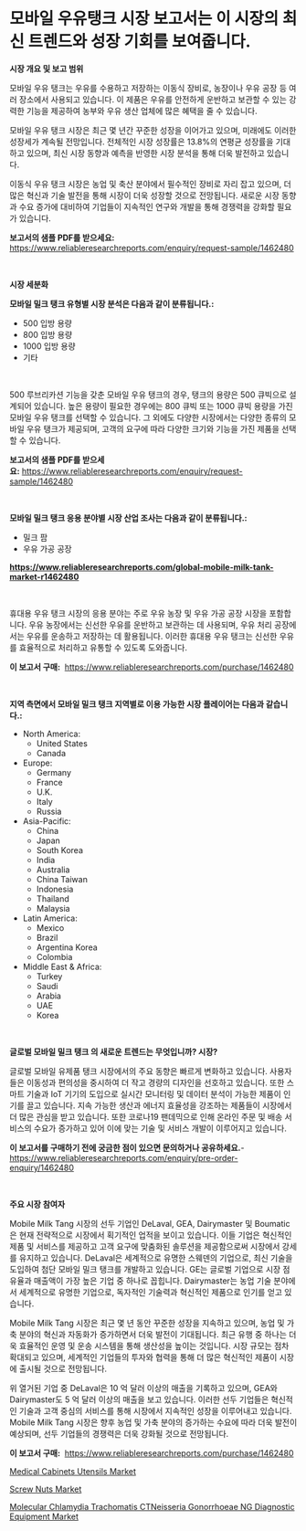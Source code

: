 <p><h1>모바일 우유탱크 시장 보고서는 이 시장의 최신 트렌드와 성장 기회를 보여줍니다.</h1></p><p><strong>시장 개요 및 보고 범위</strong></p>
<p><p>모바일 우유 탱크는 우유를 수용하고 저장하는 이동식 장비로, 농장이나 우유 공장 등 여러 장소에서 사용되고 있습니다. 이 제품은 우유를 안전하게 운반하고 보관할 수 있는 강력한 기능을 제공하여 농부와 우유 생산 업체에 많은 혜택을 줄 수 있습니다.</p><p>모바일 우유 탱크 시장은 최근 몇 년간 꾸준한 성장을 이어가고 있으며, 미래에도 이러한 성장세가 계속될 전망입니다. 전체적인 시장 성장률은 13.8%의 연평균 성장률을 기대하고 있으며, 최신 시장 동향과 예측을 반영한 시장 분석을 통해 더욱 발전하고 있습니다.</p><p>이동식 우유 탱크 시장은 농업 및 축산 분야에서 필수적인 장비로 자리 잡고 있으며, 더 많은 혁신과 기술 발전을 통해 시장이 더욱 성장할 것으로 전망됩니다. 새로운 시장 동향과 수요 증가에 대비하여 기업들이 지속적인 연구와 개발을 통해 경쟁력을 강화할 필요가 있습니다.</p></p>
<p><strong>보고서의 샘플 PDF를 받으세요:</strong> <a href="https://www.reliableresearchreports.com/enquiry/request-sample/1462480">https://www.reliableresearchreports.com/enquiry/request-sample/1462480</a></p>
<p>&nbsp;</p>
<p><strong>시장 세분화</strong></p>
<p><strong>모바일 밀크 탱크 유형별 시장 분석은 다음과 같이 분류됩니다.:</strong></p>
<p><ul><li>500 입방 용량</li><li>800 입방 용량</li><li>1000 입방 용량</li><li>기타</li></ul></p>
<p>&nbsp;</p>
<p><p>500 루브리카션 기능을 갖춘 모바일 우유 탱크의 경우, 탱크의 용량은 500 큐빅으로 설계되어 있습니다. 높은 용량이 필요한 경우에는 800 큐빅 또는 1000 큐빅 용량을 가진 모바일 우유 탱크를 선택할 수 있습니다. 그 외에도 다양한 시장에서는 다양한 종류의 모바일 우유 탱크가 제공되며, 고객의 요구에 따라 다양한 크기와 기능을 가진 제품을 선택할 수 있습니다.</p></p>
<p><strong>보고서의 샘플 PDF를 받으세요:</strong>&nbsp;<a href="https://www.reliableresearchreports.com/enquiry/request-sample/1462480">https://www.reliableresearchreports.com/enquiry/request-sample/1462480</a></p>
<p>&nbsp;</p>
<p><strong> 모바일 밀크 탱크 응용 분야별 시장 산업 조사는 다음과 같이 분류됩니다.:</strong></p>
<p><ul><li>밀크 팜</li><li>우유 가공 공장</li></ul></p>
<p><strong><a href="https://www.reliableresearchreports.com/global-mobile-milk-tank-market-r1462480">https://www.reliableresearchreports.com/global-mobile-milk-tank-market-r1462480</a></strong></p>
<p>&nbsp;</p>
<p><p>휴대용 우유 탱크 시장의 응용 분야는 주로 우유 농장 및 우유 가공 공장 시장을 포함합니다. 우유 농장에서는 신선한 우유를 운반하고 보관하는 데 사용되며, 우유 처리 공장에서는 우유를 운송하고 저장하는 데 활용됩니다. 이러한 휴대용 우유 탱크는 신선한 우유를 효율적으로 처리하고 유통할 수 있도록 도와줍니다.</p></p>
<p><strong>이 보고서 구매:</strong>&nbsp; <a href="https://www.reliableresearchreports.com/purchase/1462480">https://www.reliableresearchreports.com/purchase/1462480</a></p>
<p>&nbsp;</p>
<p><strong>지역 측면에서 모바일 밀크 탱크 지역별로 이용 가능한 시장 플레이어는 다음과 같습니다.:</strong></p>
<p><ul>
    <li>
        North America:
        <ul>
            <li>United States</li>
            <li>Canada</li>
        </ul>
    </li>
    <li>
        Europe:
        <ul>
            <li>Germany</li>
            <li>France</li>
            <li>U.K.</li>
            <li>Italy</li>
            <li>Russia</li>
        </ul>
    </li>
    <li>
        Asia-Pacific:
        <ul>
            <li>China</li>
            <li>Japan</li>
            <li>South Korea</li>
            <li>India</li>
            <li>Australia</li>
            <li>China Taiwan</li>
            <li>Indonesia</li>
            <li>Thailand</li>
            <li>Malaysia</li>
        </ul>
    </li>
    <li>
        Latin America:
        <ul>
            <li>Mexico</li>
            <li>Brazil</li>
            <li>Argentina Korea</li>
            <li>Colombia</li>
        </ul>
    </li>
    <li>
        Middle East & Africa:
        <ul>
            <li>Turkey</li>
            <li>Saudi</li>
            <li>Arabia</li>
            <li>UAE</li>
            <li>Korea</li>
        </ul>
    </li>
    </ul></p>
<p>&nbsp;</p>
<p><strong>글로벌 모바일 밀크 탱크 의 새로운 트렌드는 무엇입니까? 시장?</strong></p>
<p><p>글로벌 모바일 유제품 탱크 시장에서의 주요 동향은 빠르게 변화하고 있습니다. 사용자들은 이동성과 편의성을 중시하여 더 작고 경량의 디자인을 선호하고 있습니다. 또한 스마트 기술과 IoT 기기의 도입으로 실시간 모니터링 및 데이터 분석이 가능한 제품이 인기를 끌고 있습니다. 지속 가능한 생산과 에너지 효율성을 강조하는 제품들이 시장에서 더 많은 관심을 받고 있습니다. 또한 코로나19 팬데믹으로 인해 온라인 주문 및 배송 서비스의 수요가 증가하고 있어 이에 맞는 기술 및 서비스 개발이 이루어지고 있습니다.</p></p>
<p><strong>이 보고서를 구매하기 전에 궁금한 점이 있으면 문의하거나 공유하세요.</strong>- <a href="https://www.reliableresearchreports.com/enquiry/pre-order-enquiry/1462480">https://www.reliableresearchreports.com/enquiry/pre-order-enquiry/1462480</a></p>
<p>&nbsp;</p>
<p><strong>주요 시장 참여자</strong></p>
<p><p>Mobile Milk Tang 시장의 선두 기업인 DeLaval, GEA, Dairymaster 및 Boumatic은 현재 전략적으로 시장에서 획기적인 업적을 보이고 있습니다. 이들 기업은 혁신적인 제품 및 서비스를 제공하고 고객 요구에 맞춤화된 솔루션을 제공함으로써 시장에서 강세를 유지하고 있습니다. DeLaval은 세계적으로 유명한 스웨덴의 기업으로, 최신 기술을 도입하여 첨단 모바일 밀크 탱크를 개발하고 있습니다. GE는 글로벌 기업으로 시장 점유율과 매출액이 가장 높은 기업 중 하나로 꼽힙니다. Dairymaster는 농업 기술 분야에서 세계적으로 유명한 기업으로, 독자적인 기술력과 혁신적인 제품으로 인기를 얻고 있습니다.</p><p>Mobile Milk Tang 시장은 최근 몇 년 동안 꾸준한 성장을 지속하고 있으며, 농업 및 가축 분야의 혁신과 자동화가 증가하면서 더욱 발전이 기대됩니다. 최근 유행 중 하나는 더욱 효율적인 운영 및 운송 시스템을 통해 생산성을 높이는 것입니다. 시장 규모는 점차 확대되고 있으며, 세계적인 기업들의 투자와 협력을 통해 더 많은 혁신적인 제품이 시장에 출시될 것으로 전망됩니다.</p><p>위 열거된 기업 중 DeLaval은 10 억 달러 이상의 매출을 기록하고 있으며, GEA와 Dairymaster도 5 억 달러 이상의 매출을 보고 있습니다. 이러한 선두 기업들은 혁신적인 기술과 고객 중심의 서비스를 통해 시장에서 지속적인 성장을 이루어내고 있습니다. Mobile Milk Tang 시장은 향후 농업 및 가축 분야의 증가하는 수요에 따라 더욱 발전이 예상되며, 선두 기업들의 경쟁력은 더욱 강화될 것으로 전망됩니다.</p></p>
<p><strong>이 보고서 구매:</strong>&nbsp;&nbsp;<a href="https://www.reliableresearchreports.com/purchase/1462480">https://www.reliableresearchreports.com/purchase/1462480</a></p>
<p><p><a href="https://nifty-kite-d51.notion.site/Medical-Cabinets-Utensils-Market-Exploring-Market-Share-Market-Trends-and-Future-Growth-6ac5efdd4d3c4f6ea1523921ac80bbe2">Medical Cabinets Utensils Market</a></p><p><a href="https://github.com/peachesmcdowel1/Market-Research-Report-List-2/blob/main/screw-nuts-market.md">Screw Nuts Market</a></p><p><a href="https://ivy-potential-64b.notion.site/Molecular-Chlamydia-Trachomatis-CTNeisseria-Gonorrhoeae-NG-Diagnostic-Equipment-Market-Report-Reveal-ac311d77bcad425587893f11fec32803">Molecular Chlamydia Trachomatis CTNeisseria Gonorrhoeae NG Diagnostic Equipment Market</a></p></p>